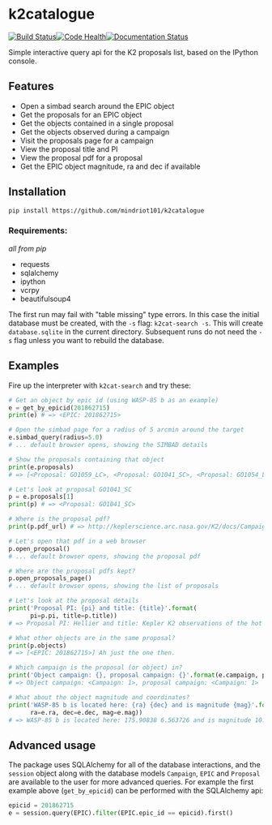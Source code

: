 # k2catalogue
[![Build Status](https://travis-ci.org/mindriot101/k2catalogue.svg)](https://travis-ci.org/mindriot101/k2catalogue)[![Code Health](https://landscape.io/github/mindriot101/k2catalogue/master/landscape.svg)](https://landscape.io/github/mindriot101/k2catalogue/master)[![Documentation Status](https://readthedocs.org/projects/k2catalogue/badge/?version=latest)](https://readthedocs.org/projects/k2catalogue/?badge=latest)


Simple interactive query api for the K2 proposals list, based on the IPython console.

## Features

* Open a simbad search around the EPIC object
* Get the proposals for an EPIC object
* Get the objects contained in a single proposal
* Get the objects observed during a campaign
* Visit the proposals page for a campaign
* View the proposal title and PI
* View the proposal pdf for a proposal
* Get the EPIC object magnitude, ra and dec if available

## Installation

`pip install https://github.com/mindriot101/k2catalogue`

### Requirements:

*all from pip*

* requests
* sqlalchemy
* ipython
* vcrpy
* beautifulsoup4

The first run may fail with "table missing" type errors. In this case the initial database must be created, with the `-s` flag: `k2cat-search -s`. This will create `database.sqlite` in the current directory. Subsequent runs do not need the `-s` flag unless you want to rebuild the database.

## Examples

Fire up the interpreter with `k2cat-search` and try these:

```python
# Get an object by epic id (using WASP-85 b as an example)
e = get_by_epicid(201862715)
print(e) # => <EPIC: 201862715>

# Open the simbad page for a radius of 5 arcmin around the target
e.simbad_query(radius=5.0)
# ... default browser opens, showing the SIMBAD details

# Show the proposals containing that object
print(e.proposals)
# => [<Proposal: GO1059_LC>, <Proposal: GO1041_SC>, <Proposal: GO1054_LC>, <Proposal: GO1032_SC>, <Proposal: GO1005_LC>]

# Let's look at proposal GO1041_SC
p = e.proposals[1]
print(p) # => <Proposal: GO1041_SC>

# Where is the proposal pdf?
print(p.pdf_url) # => http://keplerscience.arc.nasa.gov/K2/docs/Campaigns/C1/GO1041_Hellier.pdf

# Let's open that pdf in a web browser
p.open_proposal()
# ... default browser opens, showing the proposal pdf

# Where are the proposal pdfs kept?
p.open_proposals_page()
# ... default browser opens, showing the list of proposals

# Let's look at the proposal details
print('Proposal PI: {pi} and title: {title}'.format(
      pi=p.pi, title=p.title))
# => Proposal PI: Hellier and title: Kepler K2 observations of the hot Jupiter WASP-85b

# What other objects are in the same proposal?
print(p.objects)
# => [<EPIC: 201862715>] Ah just the one then.

# Which campaign is the proposal (or object) in?
print('Object campaign: {}, proposal campaign: {}'.format(e.campaign, p.campaign))
# => Object campaign: <Campaign: 1>, proposal campaign: <Campaign: 1>

# What about the object magnitude and coordinates?
print('WASP-85 b is located here: {ra} {dec} and is magnitude {mag}'.format(
      ra=e.ra, dec=e.dec, mag=e.mag))
# => WASP-85 b is located here: 175.90838 6.563726 and is magnitude 10.247
```

## Advanced usage

The package uses SQLAlchemy for all of the database interactions, and the `session` object along with the database models `Campaign`, `EPIC` and `Proposal` are available to the user for more advanced queries.
For example the first example above (`get_by_epicid`) can be performed with the SQLAlchemy api:

```python
epicid = 201862715
e = session.query(EPIC).filter(EPIC.epic_id == epicid).first()
```
